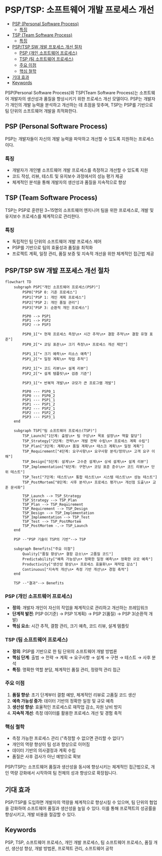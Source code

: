 # PSP/TSP: 소프트웨어 개발 프로세스 개선

<!-- mtoc-start -->

- [PSP (Personal Software Process)](#psp-personal-software-process)
  - [특징](#특징)
- [TSP (Team Software Process)](#tsp-team-software-process)
  - [특징](#특징-1)
- [PSP/TSP SW 개발 프포세스 개선 절차](#psptsp-sw-개발-프포세스-개선-절차)
  - [PSP (개인 소프트웨어 프로세스)](#psp-개인-소프트웨어-프로세스)
  - [TSP (팀 소프트웨어 프로세스)](#tsp-팀-소프트웨어-프로세스)
  - [주요 이점](#주요-이점)
  - [핵심 철학](#핵심-철학)
- [기대 효과](#기대-효과)
- [Keywords](#keywords)

<!-- mtoc-end -->

PSP(Personal Software Process)와 TSP(Team Software Process)는 소프트웨어 개발자의 생산성과 품질을 향상시키기 위한 프로세스 개선 모델이다. PSP는 개발자가 개인의 개발 능력을 분석하고 개선하는 데 초점을 맞추며, TSP는 PSP를 기반으로 팀 단위의 소프트웨어 개발을 최적화한다.

## PSP (Personal Software Process)

PSP는 개발자들이 자신의 개발 능력을 파악하고 개선할 수 있도록 지원하는 프로세스이다.

### 특징

- 개발자가 개인별 소프트웨어 개발 프로세스를 측정하고 개선할 수 있도록 지원
- 코드 작성, 리뷰, 테스트 및 유지보수 과정에서의 성능 평가 제공
- 체계적인 분석을 통해 개발자의 생산성과 품질을 지속적으로 향상

## TSP (Team Software Process)

TSP는 PSP로 훈련된 3~15명의 소프트웨어 엔지니어 팀을 위한 프로세스로, 개발 및 유지보수 프로세스를 체계적으로 관리한다.

### 특징

- 독립적인 팀 단위의 소프트웨어 개발 프로세스 제어
- PSP를 기반으로 팀의 효율성과 품질을 최적화
- 프로젝트 계획, 일정 관리, 품질 보증 및 지속적 개선을 위한 체계적인 접근법 제공

## PSP/TSP SW 개발 프포세스 개선 절차

```mermaid
flowchart TD
    subgraph PSP["개인 소프트웨어 프로세스(PSP)"]
        PSP0["PSP 0: 기준 프로세스"]
        PSP1["PSP 1: 개인 계획 프로세스"]
        PSP2["PSP 2: 개인 품질 관리"]
        PSP3["PSP 3: 순환적 개인 프로세스"]

        PSP0 --> PSP1
        PSP1 --> PSP2
        PSP2 --> PSP3

        PSP0_1["• 현재 프로세스 측정\n• 시간 추적\n• 결함 추적\n• 결함 유형 표준"]
        PSP0_2["• 코딩 표준\n• 크기 측정\n• 프로세스 개선 제안"]

        PSP1_1["• 크기 예측\n• 리소스 예측"]
        PSP1_2["• 일정 계획\n• 작업 추적"]

        PSP2_1["• 코드 리뷰\n• 설계 리뷰"]
        PSP2_2["• 설계 템플릿\n• 검증 기준"]

        PSP3_1["• 반복적 개발\n• 규모가 큰 프로그램 개발"]

        PSP0 --- PSP0_1
        PSP0 --- PSP0_2
        PSP1 --- PSP1_1
        PSP1 --- PSP1_2
        PSP2 --- PSP2_1
        PSP2 --- PSP2_2
        PSP3 --- PSP3_1
    end

    subgraph TSP["팀 소프트웨어 프로세스(TSP)"]
        TSP_Launch["1단계: 출범\n• 팀 구성\n• 목표 설정\n• 역할 할당"]
        TSP_Strategy["2단계: 전략\n• 개발 전략 수립\n• 프로세스 계획 수립"]
        TSP_Plan["3단계: 계획\n• 품질 계획\n• 태스크 계획\n• 일정 계획"]
        TSP_Requirement["4단계: 요구사항\n• 요구사항 분석/정의\n• 고객 요구 이해"]
        TSP_Design["5단계: 설계\n• 고수준 설계\n• 상세 설계\n• 설계 리뷰"]
        TSP_Implementation["6단계: 구현\n• 코딩 표준 준수\n• 코드 리뷰\n• 단위 테스트"]
        TSP_Test["7단계: 테스트\n• 통합 테스트\n• 시스템 테스트\n• 성능 테스트"]
        TSP_PostMortem["8단계: 사후 분석\n• 프로세스 평가\n• 개선점 도출\n• 교훈 문서화"]

        TSP_Launch --> TSP_Strategy
        TSP_Strategy --> TSP_Plan
        TSP_Plan --> TSP_Requirement
        TSP_Requirement --> TSP_Design
        TSP_Design --> TSP_Implementation
        TSP_Implementation --> TSP_Test
        TSP_Test --> TSP_PostMortem
        TSP_PostMortem -.-> TSP_Launch
    end

    PSP --"PSP 기술이 TSP의 기반"--> TSP

    subgraph Benefits["주요 이점"]
        Quality["품질 향상\n• 결함 감소\n• 고품질 코드"]
        Predictability["예측 가능성\n• 정확한 일정 예측\n• 정확한 규모 예측"]
        Productivity["생산성 향상\n• 프로세스 효율화\n• 재작업 감소"]
        Continuous["지속적 개선\n• 측정 기반 개선\n• 경험 축적"]
    end

    TSP --"결과"--> Benefits
```

### PSP (개인 소프트웨어 프로세스)

- **정의**: 개발자 개인이 자신의 작업을 체계적으로 관리하고 개선하는 프레임워크
- **단계적 발전**: PSP 0(기준) → PSP 1(계획) → PSP 2(품질) → PSP 3(순환적 개발)
- **핵심 요소**: 시간 추적, 결함 관리, 크기 예측, 코드 리뷰, 설계 템플릿

### TSP (팀 소프트웨어 프로세스)

- **정의**: PSP를 기반으로 한 팀 단위의 소프트웨어 개발 방법론
- **핵심 단계**: 출범 → 전략 → 계획 → 요구사항 → 설계 → 구현 → 테스트 → 사후 분석
- **특징**: 명확한 역할 분담, 체계적인 품질 관리, 정량적 관리 접근

### 주요 이점

1. **품질 향상**: 초기 단계부터 결함 예방, 체계적인 리뷰로 고품질 코드 생산
2. **예측 가능성 증가**: 데이터 기반의 정확한 일정 및 규모 예측
3. **생산성 향상**: 효율적인 프로세스로 재작업 감소, 자원 낭비 방지
4. **지속적 개선**: 측정 데이터를 활용한 프로세스 개선 및 경험 축적

### 핵심 철학

- 측정 가능한 프로세스 관리 ("측정할 수 없으면 관리할 수 없다")
- 개인의 역량 향상이 팀 성과 향상으로 이어짐
- 데이터 기반의 의사결정과 계획 수립
- 품질은 사후 검사가 아닌 예방으로 확보

PSP/TSP는 소프트웨어 품질과 생산성을 동시에 향상시키는 체계적인 접근법으로, 개인 역량 강화에서 시작하여 팀 전체의 성과 향상으로 확장됩니다.

## 기대 효과

PSP/TSP를 도입하면 개발자의 역량을 체계적으로 향상시킬 수 있으며, 팀 단위의 협업을 강화하여 소프트웨어 품질과 생산성을 높일 수 있다. 이를 통해 프로젝트의 성공률을 향상시키고, 개발 비용을 절감할 수 있다.

## Keywords

PSP, TSP, 소프트웨어 프로세스, 개인 개발 프로세스, 팀 소프트웨어 프로세스, 품질 개선, 생산성 향상, 개발 방법론, 프로젝트 관리, 소프트웨어 공학
